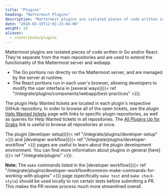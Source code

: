 ```yaml
---
title: "Plugins"
heading: "Mattermost Plugins"
description: "Mattermost plugins are isolated pieces of code written in Go and/or React. They’re separate from the main repositories."
date: "2018-03-19T12:01:23-04:00"
weight: 10
aliases:
  - /contribute/plugins
---
```


Mattermost plugins are isolated pieces of code written in Go and/or React. They're separate from the main repositories and are used to extend the functionality of the Mattermost server and webapp. 

- The Go portions run directly on the Mattermost server, and are managed by the server at runtime. 
- The React portions run in each user's browser, allowing developers to modify the user interface in [several ways]({{< ref "/integrate/plugins/components/webapp/best-practices" >}}).

The plugin Help Wanted tickets are located in each plugin's respective GitHub repository. In order to browse all of the open tickets, see the plugin [Help Wanted tickets](https://mattermost.com/pl/help-wanted-plugins/) page with links to specific plugin repositories, as well as queries for Help Wanted tickets in all repositories. The [All Plugins Up for Grabs](https://github.com/issues?utf8=%E2%9C%93&q=repo%3Amattermost%2Fmattermost-plugin-agenda+repo%3Amattermost%2Fmattermost-plugin-antivirus+repo%3Amattermost%2Fmattermost-plugin-autolink+repo%3Amattermost%2Fmattermost-plugin-aws-SNS+repo%3Amattermost%2Fmattermost-plugin-custom-attributes+repo%3Amattermost%2Fmattermost-oembed-plugin+repo%3Amattermost%2Fmattermost-plugin-giphy+repo%3Amattermost%2Fmattermost-plugin-github+repo%3Amattermost%2Fmattermost-plugin-gitlab+repo%3Amattermost%2Fmattermost-plugin-google-calendar+repo%3Amattermost%2Fmattermost-plugin-jenkins+repo%3Amattermost%2Fmattermost-plugin-jira+repo%3Amattermost%2Fmattermost-plugin-msoffice+repo%3Amattermost%2Fmattermost-plugin-solar-lottery+repo%3Amattermost%2Fmattermost-plugin-suggestions+repo%3Amattermost%2Fmattermost-plugin-todo+repo%3Amattermost%2Fmattermost-plugin-webex+repo%3Amattermost%2Fmattermost-plugin-welcomebot+repo%3Amattermost%2Fmattermost-plugin-zoom+repo%3Amattermost%2Fmattermost-plugin-msteams-meetings+is%3Aopen+is%3Aissue+archived%3Afalse+label%3A%22help%20wanted%22%20label%3A%22up%20for%20grabs%22%20) link is useful to browse all repositories at once.

The plugin [developer setup]({{< ref "/integrate/plugins/developer-setup" >}}) and [developer workflow]({{< ref "/integrate/plugins/developer-workflow" >}}) pages are useful to learn about the plugin development environment. You can find more information about plugins in general [here]({{< ref "/integrate/plugins" >}}).

**Note:** The `make` commands listed in the [developer workflow]({{< ref "/integrate/plugins/developer-workflow#common-make-commands-for-working-with-plugins" >}}) page (specifically `make test` and `make check-style`) should be used locally to run certain tests before submitting a PR. This makes the PR review process much more streamlined overall.
